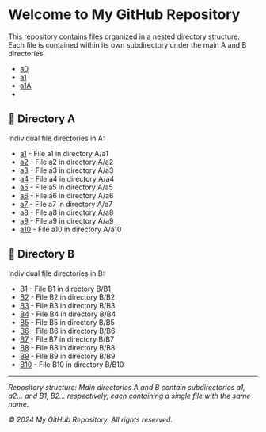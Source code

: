 # Welcome to My GitHub Repository

This repository contains files organized in a nested directory structure. Each file is contained within its own subdirectory under the main A and B directories.

- [a0](./Class0/Class0.html)
- [a1](./Class1/Class1_slide.html)
- [a1A](./Class1/Class11_slide.html)
- 

## 📁 Directory A

Individual file directories in A:

- [a1](./A/a1/a1) - File a1 in directory A/a1
- [a2](./A/a2/a2) - File a2 in directory A/a2
- [a3](./A/a3/a3) - File a3 in directory A/a3
- [a4](./A/a4/a4) - File a4 in directory A/a4
- [a5](./A/a5/a5) - File a5 in directory A/a5
- [a6](./A/a6/a6) - File a6 in directory A/a6
- [a7](./A/a7/a7) - File a7 in directory A/a7
- [a8](./A/a8/a8) - File a8 in directory A/a8
- [a9](./A/a9/a9) - File a9 in directory A/a9
- [a10](./A/a10/a10) - File a10 in directory A/a10

## 📁 Directory B

Individual file directories in B:

- [B1](./B/B1/B1) - File B1 in directory B/B1
- [B2](./B/B2/B2) - File B2 in directory B/B2
- [B3](./B/B3/B3) - File B3 in directory B/B3
- [B4](./B/B4/B4) - File B4 in directory B/B4
- [B5](./B/B5/B5) - File B5 in directory B/B5
- [B6](./B/B6/B6) - File B6 in directory B/B6
- [B7](./B/B7/B7) - File B7 in directory B/B7
- [B8](./B/B8/B8) - File B8 in directory B/B8
- [B9](./B/B9/B9) - File B9 in directory B/B9
- [B10](./B/B10/B10) - File B10 in directory B/B10

---

*Repository structure: Main directories A and B contain subdirectories a1, a2... and B1, B2... respectively, each containing a single file with the same name.*

*© 2024 My GitHub Repository. All rights reserved.*
